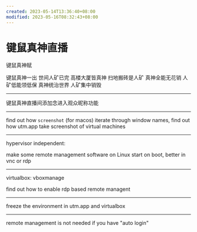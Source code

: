```yaml
---
created: 2023-05-14T13:36:40+08:00
modified: 2023-05-16T08:32:43+08:00
---
```


# 键鼠真神直播

键鼠真神赋

键鼠真神一出 世间人矿已完
高楼大厦皆真神 扫地搬砖是人矿
真神全能无花销 人矿低能领低保
真神统治世界 人矿集中销毁

----

键鼠真神直播间添加念进入观众昵称功能

----

find out how `screenshot` (for macos) iterate through window names, find out how utm.app take screenshot of virtual machines

----

hypervisor independent:

make some remote management software on Linux start on boot, better in vnc or rdp

----

virtualbox: vboxmanage

find out how to enable rdp based remote managent

----

freeze the environment in utm.app and virtualbox

----

remote management is not needed if you have "auto login"
